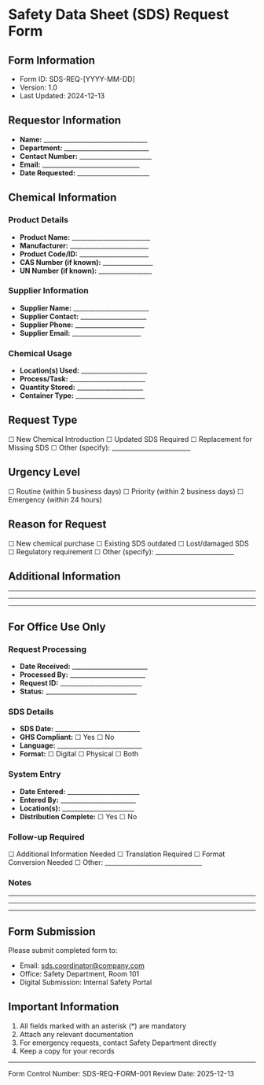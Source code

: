 # Safety Data Sheet (SDS) Request Form

## Form Information
- Form ID: SDS-REQ-[YYYY-MM-DD]
- Version: 1.0
- Last Updated: 2024-12-13

## Requestor Information
- **Name:** _________________________________
- **Department:** ___________________________
- **Contact Number:** _______________________
- **Email:** _______________________________
- **Date Requested:** _______________________

## Chemical Information
### Product Details
- **Product Name:** _________________________
- **Manufacturer:** _________________________
- **Product Code/ID:** ______________________
- **CAS Number (if known):** ________________
- **UN Number (if known):** _________________

### Supplier Information
- **Supplier Name:** ________________________
- **Supplier Contact:** _____________________
- **Supplier Phone:** ______________________
- **Supplier Email:** ______________________

### Chemical Usage
- **Location(s) Used:** _____________________
- **Process/Task:** ________________________
- **Quantity Stored:** _____________________
- **Container Type:** ______________________

## Request Type
☐ New Chemical Introduction
☐ Updated SDS Required
☐ Replacement for Missing SDS
☐ Other (specify): _________________________

## Urgency Level
☐ Routine (within 5 business days)
☐ Priority (within 2 business days)
☐ Emergency (within 24 hours)

## Reason for Request
☐ New chemical purchase
☐ Existing SDS outdated
☐ Lost/damaged SDS
☐ Regulatory requirement
☐ Other (specify): _________________________

## Additional Information
________________________________________________
________________________________________________
________________________________________________

## For Office Use Only

### Request Processing
- **Date Received:** ________________________
- **Processed By:** ________________________
- **Request ID:** __________________________
- **Status:** _____________________________

### SDS Details
- **SDS Date:** ___________________________
- **GHS Compliant:** ☐ Yes ☐ No
- **Language:** ___________________________
- **Format:** ☐ Digital ☐ Physical ☐ Both

### System Entry
- **Date Entered:** _______________________
- **Entered By:** ________________________
- **Location(s):** _______________________
- **Distribution Complete:** ☐ Yes ☐ No

### Follow-up Required
☐ Additional Information Needed
☐ Translation Required
☐ Format Conversion Needed
☐ Other: _______________________________

### Notes
________________________________________________
________________________________________________
________________________________________________

## Form Submission
Please submit completed form to:
- Email: sds.coordinator@company.com
- Office: Safety Department, Room 101
- Digital Submission: Internal Safety Portal

## Important Information
1. All fields marked with an asterisk (*) are mandatory
2. Attach any relevant documentation
3. For emergency requests, contact Safety Department directly
4. Keep a copy for your records

---
Form Control Number: SDS-REQ-FORM-001
Review Date: 2025-12-13